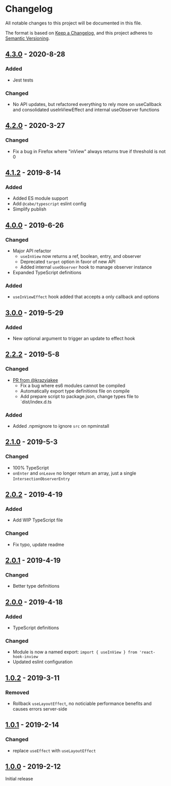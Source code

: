 # Changelog

All notable changes to this project will be documented in this file.

The format is based on [Keep a Changelog](https://keepachangelog.com/en/1.0.0/),
and this project adheres to [Semantic Versioning](https://semver.org/spec/v2.0.0.html).

## [4.3.0] - 2020-8-28

### Added

- Jest tests

### Changed

- No API updates, but refactored everything to rely more on useCallback and consolidated useInViewEffect and internal useObserver functions

## [4.2.0] - 2020-3-27

### Changed

- Fix a bug in Firefox where "inView" always returns true if threshold is not 0

## [4.1.2] - 2019-8-14

### Added

- Added ES module support
- Add `@cabe/typescript` eslint config
- Simplify publish

## [4.0.0] - 2019-6-26

### Changed

- Major API refactor
  - `useInView` now returns a ref, boolean, entry, and observer
  - Deprecated `target` option in favor of new API
  - Added internal `useObserver` hook to manage observer instance
- Expanded TypeScript definitions

### Added

- `useInViewEffect` hook added that accepts a only callback and options

## [3.0.0] - 2019-5-29

### Added

- New optional argument to trigger an update to effect hook

## [2.2.2] - 2019-5-8

### Changed

- [PR from @krazyjakee](https://github.com/bitmap/react-hook-inview/pull/2)
  - Fix a bug where es6 modules cannot be compiled
  - Automatically export type definitions file on compile
  - Add prepare script to package.json, change types file to `dist/index.d.ts

### Added

- Added .npmignore to ignore `src` on npminstall

## [2.1.0] - 2019-5-3

### Changed

- 100% TypeScript
- `onEnter` and `onLeave` no longer return an array, just a single `IntersectionObserverEntry`

## [2.0.2] - 2019-4-19

### Added

- Add WIP TypeScript file

### Changed

- Fix typo, update readme

## [2.0.1] - 2019-4-19

### Changed

- Better type definitions

## [2.0.0] - 2019-4-18

### Added

- TypeScript definitions

### Changed

- Module is now a named export: `import { useInView } from 'react-hook-inview`
- Updated eslint configuration

## [1.0.2] - 2019-3-11

### Removed

- Rollback `useLayoutEffect`, no noticiable performance benefits and causes errors server-side

## [1.0.1] - 2019-2-14

### Changed

- replace `useEffect` with `useLayoutEffect`

## [1.0.0] - 2019-2-12

Initial release

[4.3.0]: https://www.npmjs.com/package/react-hook-inview/
[4.2.0]: https://www.npmjs.com/package/react-hook-inview/v/4.2.0
[4.1.2]: https://www.npmjs.com/package/react-hook-inview/v/4.1.2
[4.0.0]: https://www.npmjs.com/package/react-hook-inview/v/4.0.0
[3.0.0]: https://www.npmjs.com/package/react-hook-inview/v/3.0.0
[2.2.2]: https://www.npmjs.com/package/react-hook-inview/v/2.2.2
[2.1.0]: https://www.npmjs.com/package/react-hook-inview/v/2.1.0
[2.0.2]: https://www.npmjs.com/package/react-hook-inview/v/2.0.2
[2.0.1]: https://www.npmjs.com/package/react-hook-inview/v/2.0.1
[2.0.0]: https://www.npmjs.com/package/react-hook-inview/v/2.0.0
[1.0.2]: https://www.npmjs.com/package/react-hook-inview/v/1.0.2
[1.0.1]: https://www.npmjs.com/package/react-hook-inview/v/1.0.1
[1.0.0]: https://www.npmjs.com/package/react-hook-inview/v/1.0.0
